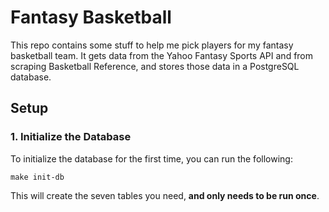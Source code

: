 # Fantasy Basketball
This repo contains some stuff to help me pick players for my fantasy basketball team.
It gets data from the Yahoo Fantasy Sports API and from scraping Basketball Reference,
and stores those data in a PostgreSQL database.

## Setup
### 1. Initialize the Database
To initialize the database for the first time, you can run the following:
```shell
make init-db
```
This will create the seven tables you need, **and only needs to be run once**.